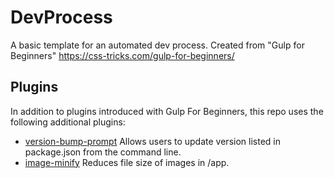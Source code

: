 # DevProcess
A basic template for an automated dev process. Created from "Gulp for Beginners" https://css-tricks.com/gulp-for-beginners/

## Plugins
In addition to plugins introduced with Gulp For Beginners, this repo uses the following additional plugins:
 - [version-bump-prompt](https://www.npmjs.com/package/version-bump-prompt) Allows users to update version listed in package.json from the command line.
 - [image-minify](https://www.npmjs.com/package/gulp-imagemin) Reduces file size of images in /app.
